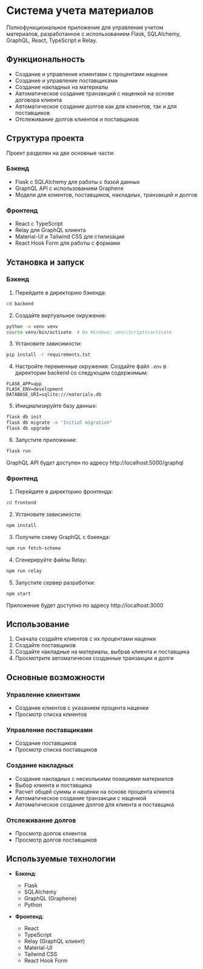 # Система учета материалов

Полнофункциональное приложение для управления учетом материалов, разработанное с использованием Flask, SQLAlchemy, GraphQL, React, TypeScript и Relay.

## Функциональность

- Создание и управление клиентами с процентами наценки
- Создание и управление поставщиками
- Создание накладных на материалы
- Автоматическое создание транзакций с наценкой на основе договора клиента
- Автоматическое создание долгов как для клиентов, так и для поставщиков
- Отслеживание долгов клиентов и поставщиков

## Структура проекта

Проект разделен на две основные части:

### Бэкенд

- Flask с SQLAlchemy для работы с базой данных
- GraphQL API с использованием Graphene
- Модели для клиентов, поставщиков, накладных, транзакций и долгов

### Фронтенд

- React с TypeScript
- Relay для GraphQL клиента
- Material-UI и Tailwind CSS для стилизации
- React Hook Form для работы с формами

## Установка и запуск

### Бэкенд

1. Перейдите в директорию бэкенда:
```bash
cd backend
```

2. Создайте виртуальное окружение:
```bash
python -m venv venv
source venv/bin/activate  # На Windows: venv\Scripts\activate
```

3. Установите зависимости:
```bash
pip install -r requirements.txt
```

4. Настройте переменные окружения:
Создайте файл `.env` в директории backend со следующим содержимым:
```
FLASK_APP=app
FLASK_ENV=development
DATABASE_URI=sqlite:///materials.db
```

5. Инициализируйте базу данных:
```bash
flask db init
flask db migrate -m "Initial migration"
flask db upgrade
```

6. Запустите приложение:
```bash
flask run
```

GraphQL API будет доступен по адресу http://localhost:5000/graphql

### Фронтенд

1. Перейдите в директорию фронтенда:
```bash
cd frontend
```

2. Установите зависимости:
```bash
npm install
```

3. Получите схему GraphQL с бэкенда:
```bash
npm run fetch-schema
```

4. Сгенерируйте файлы Relay:
```bash
npm run relay
```

5. Запустите сервер разработки:
```bash
npm start
```

Приложение будет доступно по адресу http://localhost:3000

## Использование

1. Сначала создайте клиентов с их процентами наценки
2. Создайте поставщиков
3. Создайте накладные на материалы, выбрав клиента и поставщика
4. Просмотрите автоматически созданные транзакции и долги

## Основные возможности

### Управление клиентами
- Создание клиентов с указанием процента наценки
- Просмотр списка клиентов

### Управление поставщиками
- Создание поставщиков
- Просмотр списка поставщиков

### Создание накладных
- Создание накладных с несколькими позициями материалов
- Выбор клиента и поставщика
- Расчет общей суммы и наценки на основе процента клиента
- Автоматическое создание транзакции с наценкой
- Автоматическое создание долгов для клиента и поставщика

### Отслеживание долгов
- Просмотр долгов клиентов
- Просмотр долгов поставщиков

## Используемые технологии

- **Бэкенд**:
  - Flask
  - SQLAlchemy
  - GraphQL (Graphene)
  - Python

- **Фронтенд**:
  - React
  - TypeScript
  - Relay (GraphQL клиент)
  - Material-UI
  - Tailwind CSS
  - React Hook Form
